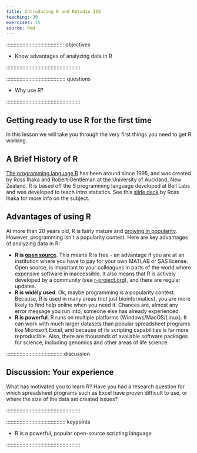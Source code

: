 ```yaml
---
title: Introducing R and RStudio IDE
teaching: 30
exercises: 15
source: Rmd
---
```


::::::::::::::::::::::::::::::::::::::: objectives

- Know advantages of analyzing data in R

::::::::::::::::::::::::::::::::::::::::::::::::::

:::::::::::::::::::::::::::::::::::::::: questions

- Why use R?

::::::::::::::::::::::::::::::::::::::::::::::::::



## Getting ready to use R for the first time

In this lesson we will take you through the very first things you need to get
R working.

## A Brief History of R

[The programming language R](https://en.wikipedia.org/wiki/R_\(programming_language\)) has been around
since 1995, and was created by Ross Ihaka and Robert Gentleman at the University
of Auckland, New Zealand. R is based off the S programming language developed
at Bell Labs and was developed to teach intro statistics. See this [slide deck](https://www.stat.auckland.ac.nz/~ihaka/downloads/Massey.pdf)
by Ross Ihaka for more info on the subject.

## Advantages of using R

At more than 20 years old, R is fairly mature and [growing in popularity](https://www.tiobe.com/tiobe-index/r/). However, programming isn't a popularity contest. Here are key advantages of
analyzing data in R:

- **R is [open source](https://en.wikipedia.org/wiki/Open-source_software)**.
  This means R is free - an advantage if you are at an institution where you
  have to pay for your own MATLAB or SAS license. Open source, is important to
  your colleagues in parts of the world where expensive software in
  inaccessible. It also means that R is actively developed by a community (see
  [r-project.org](https://www.r-project.org/)),
  and there are regular updates.
- **R is widely used**. Ok, maybe programming is a popularity contest. Because,
  R is used in many areas (not just bioinformatics), you are more likely to
  find help online when you need it. Chances are, almost any error message you
  run into, someone else has already experienced.
- **R is powerful**. R runs on multiple platforms (Windows/MacOS/Linux). It can
  work with much larger datasets than popular spreadsheet programs like
  Microsoft Excel, and because of its scripting capabilities is far more
  reproducible. Also, there are thousands of available software packages for
  science, including genomics and other areas of life science.

::::::::::::::::::::::::::::::::::::::  discussion

## Discussion: Your experience

What has motivated you to learn R? Have you had a research question for which
spreadsheet programs such as Excel have proven difficult to use, or where the
size of the data set created issues?


::::::::::::::::::::::::::::::::::::::::::::::::::

:::::::::::::::::::::::::::::::::::::::: keypoints

- R is a powerful, popular open-source scripting language

::::::::::::::::::::::::::::::::::::::::::::::::::

